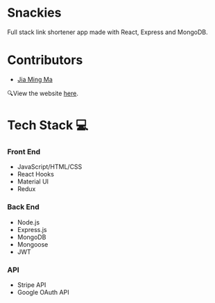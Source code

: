 # Snackies
Full stack link shortener app made with React, Express and MongoDB.

# Contributors
- [Jia Ming Ma](https://github.com/jma8774)

🔍View the website [here](https://snackies.xyz/).

# Tech Stack 💻
### Front End
* JavaScript/HTML/CSS
* React Hooks
* Material UI
* Redux
### Back End
* Node.js
* Express.js
* MongoDB
* Mongoose
* JWT
### API
- Stripe API
- Google OAuth API
